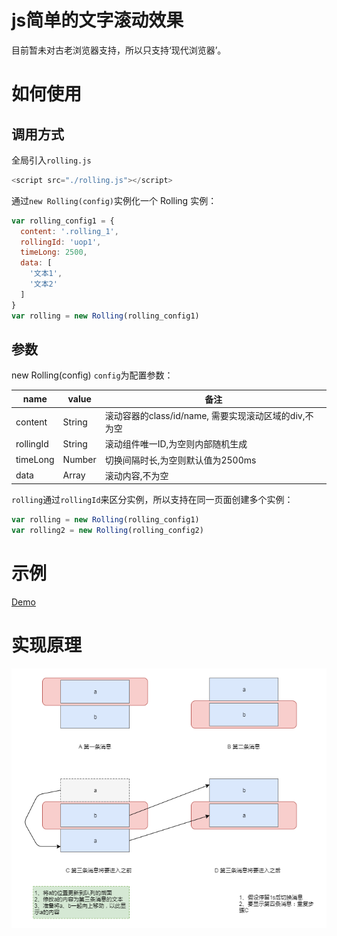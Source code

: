 
# js简单的文字滚动效果
目前暂未对古老浏览器支持，所以只支持‘现代浏览器’。
# 如何使用
## 调用方式
全局引入`rolling.js`
```javascript
<script src="./rolling.js"></script>
```
通过`new Rolling(config)`实例化一个 Rolling 实例：
```javascript
var rolling_config1 = {
  content: '.rolling_1',
  rollingId: 'uop1',
  timeLong: 2500,
  data: [
    '文本1',
    '文本2'
  ]
}
var rolling = new Rolling(rolling_config1)
```
## 参数
new Rolling(config) `config`为配置参数：

| name | value | 备注 |
| ---- | ----- | ---- |
| content | String  | 滚动容器的class/id/name, 需要实现滚动区域的div,不为空 |
| rollingId  | String | 滚动组件唯一ID,为空则内部随机生成 |
| timeLong | Number  | 切换间隔时长,为空则默认值为2500ms  |
| data | Array  | 滚动内容,不为空  |

`rolling`通过`rollingId`来区分实例，所以支持在同一页面创建多个实例：
```javascript
var rolling = new Rolling(rolling_config1)
var rolling2 = new Rolling(rolling_config2)
```
# 示例
[Demo](https://github.com/for7/Plist/blob/7e74b71f1c5c434770f4babb142698ee12d69c17/Demo/rolling/index.html#L51)
# 实现原理
![rolling](rolling.png)
